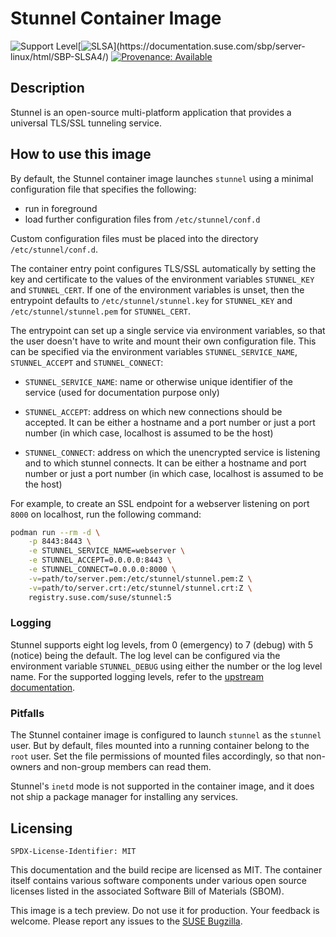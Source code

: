 # Stunnel Container Image

![Support Level](https://img.shields.io/badge/Support_Level-techpreview-blue)[![SLSA](https://img.shields.io/badge/SLSA_(v1.0)-Build_L3-Green)](https://documentation.suse.com/sbp/server-linux/html/SBP-SLSA4/)
[![Provenance: Available](https://img.shields.io/badge/Provenance-Available-Green)](https://documentation.suse.com/container/all/html/Container-guide/index.html#container-verify)


## Description

Stunnel is an open-source multi-platform application that provides a universal
TLS/SSL tunneling service.


## How to use this image

By default, the Stunnel container image launches `stunnel` using a minimal
configuration file that specifies the following:
- run in foreground
- load further configuration files from `/etc/stunnel/conf.d`

Custom configuration files must be placed into the directory
`/etc/stunnel/conf.d`.

The container entry point configures TLS/SSL automatically by setting the key
and certificate to the values of the environment variables `STUNNEL_KEY` and
`STUNNEL_CERT`. If one of the environment variables is unset, then the
entrypoint defaults to `/etc/stunnel/stunnel.key` for `STUNNEL_KEY` and
`/etc/stunnel/stunnel.pem` for `STUNNEL_CERT`.

The entrypoint can set up a single service via environment variables, so that
the user doesn't have to write and mount their own configuration file. This can
be specified via the environment variables `STUNNEL_SERVICE_NAME`,
`STUNNEL_ACCEPT` and `STUNNEL_CONNECT`:

- `STUNNEL_SERVICE_NAME`: name or otherwise unique identifier of the service
  (used for documentation purpose only)

- `STUNNEL_ACCEPT`: address on which new connections should be accepted. It can
  be either a hostname and a port number or just a port number (in which case,
  localhost is assumed to be the host)

- `STUNNEL_CONNECT`: address on which the unencrypted service is listening and
  to which stunnel connects. It can be either a hostname and port number or just
  a port number (in which case, localhost is assumed to be the host)


For example, to create an SSL endpoint for a webserver listening on port `8000`
on localhost, run the following command:

```bash
podman run --rm -d \
    -p 8443:8443 \
    -e STUNNEL_SERVICE_NAME=webserver \
    -e STUNNEL_ACCEPT=0.0.0.0:8443 \
    -e STUNNEL_CONNECT=0.0.0.0:8000 \
    -v=path/to/server.pem:/etc/stunnel/stunnel.pem:Z \
    -v=path/to/server.crt:/etc/stunnel/stunnel.crt:Z \
    registry.suse.com/suse/stunnel:5
```


### Logging

Stunnel supports eight log levels, from 0 (emergency) to 7 (debug) with 5
(notice) being the default. The log level can be configured via the environment
variable `STUNNEL_DEBUG` using either the number or the log level name. For the
supported logging levels, refer to the [upstream
documentation](https://www.stunnel.org/static/stunnel.html#debug-FACILITY.-LEVEL).


### Pitfalls

The Stunnel container image is configured to launch `stunnel` as the `stunnel`
user. But by default, files mounted into a running container belong to the
`root` user. Set the file permissions of mounted files accordingly, so that
non-owners and non-group members can read them.

Stunnel's `inetd` mode is not supported in the container image, and it does not
ship a package manager for installing any services.


## Licensing

`SPDX-License-Identifier: MIT`

This documentation and the build recipe are licensed as MIT.
The container itself contains various software components under various open source licenses listed in the associated
Software Bill of Materials (SBOM).

This image is a tech preview. Do not use it for production.
Your feedback is welcome.
Please report any issues to the [SUSE Bugzilla](https://bugzilla.suse.com/enter_bug.cgi?product=SUSE%20Linux%20Enterprise%20Base%20Container%20Images).
